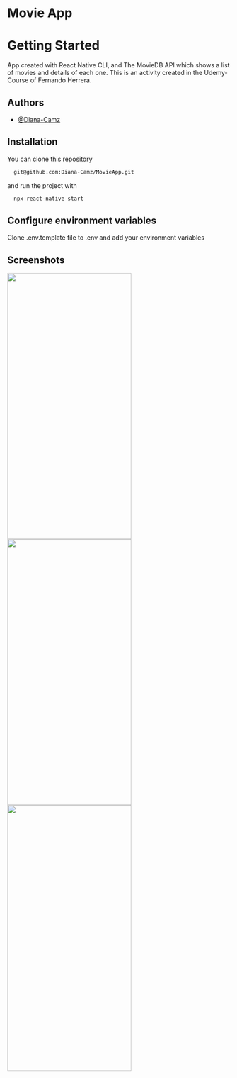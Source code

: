 # Movie App
# Getting Started

App created with React Native CLI, and The MovieDB API which shows a list of movies and details of each one.
This is an activity created in the Udemy-Course of Fernando Herrera.

## Authors

- [@Diana-Camz](https://www.github.com/octokatherine)


## Installation

You can clone this repository 
```bash
  git@github.com:Diana-Camz/MovieApp.git
```
and run the project with
```bash
  npx react-native start
```
## Configure environment variables
Clone .env.template file to .env and add your environment variables

## Screenshots

<img src='https://github.com/Diana-Camz/MovieApp/assets/89281129/eecde1c1-ce64-4454-be1e-4bfb4ee1b6be' width="280" height="600">
<img src='https://github.com/Diana-Camz/MovieApp/assets/89281129/96e632a3-dc9f-4b4e-912f-3c77a8eb04dc' width="280" height="600">
<img src='https://github.com/Diana-Camz/MovieApp/assets/89281129/a865294b-aa78-496f-9760-835d9efd1556' width="280" height="600">



